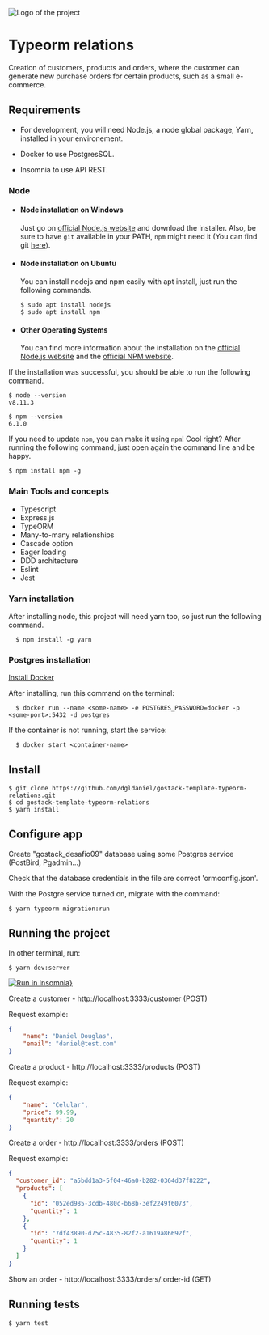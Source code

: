 ![Logo of the project](https://camo.githubusercontent.com/a869a2aaab296ef925343d7e76518cd213eb0a30/68747470733a2f2f73746f726167652e676f6f676c65617069732e636f6d2f676f6c64656e2d77696e642f626f6f7463616d702d676f737461636b2f6865616465722d6465736166696f732d6e65772e706e67)

# Typeorm relations

Creation of customers, products and orders, where the customer can generate new purchase orders for certain products, such as a small e-commerce.

## Requirements

- For development, you will need Node.js, a node global package, Yarn, installed in your environement.

- Docker to use PostgresSQL.

- Insomnia to use API REST.

### Node

- #### Node installation on Windows

  Just go on [official Node.js website](https://nodejs.org/) and download the installer.
  Also, be sure to have `git` available in your PATH, `npm` might need it (You can find git [here](https://git-scm.com/)).

- #### Node installation on Ubuntu

  You can install nodejs and npm easily with apt install, just run the following commands.

      $ sudo apt install nodejs
      $ sudo apt install npm

- #### Other Operating Systems
  You can find more information about the installation on the [official Node.js website](https://nodejs.org/) and the [official NPM website](https://npmjs.org/).

If the installation was successful, you should be able to run the following command.

    $ node --version
    v8.11.3

    $ npm --version
    6.1.0

If you need to update `npm`, you can make it using `npm`! Cool right? After running the following command, just open again the command line and be happy.

    $ npm install npm -g

### Main Tools and concepts

- Typescript
- Express.js
- TypeORM
- Many-to-many relationships
- Cascade option
- Eager loading
- DDD architecture
- Eslint
- Jest

### Yarn installation

After installing node, this project will need yarn too, so just run the following command.

      $ npm install -g yarn

### Postgres installation

[Install Docker](https://docs.docker.com/)

After installing, run this command on the terminal:

      $ docker run --name <some-name> -e POSTGRES_PASSWORD=docker -p <some-port>:5432 -d postgres
      
If the container is not running, start the service:
  
      $ docker start <container-name>
      
## Install

    $ git clone https://github.com/dgldaniel/gostack-template-typeorm-relations.git
    $ cd gostack-template-typeorm-relations
    $ yarn install
      
## Configure app

Create "gostack_desafio09" database using some Postgres service (PostBird, Pgadmin...)

Check that the database credentials in the file are correct 'ormconfig.json'.

With the Postgre service turned on, migrate with the command:

    $ yarn typeorm migration:run
 
## Running the project

In other terminal, run:

    $ yarn dev:server
    
[![Run in Insomnia}](https://insomnia.rest/images/run.svg)](https://insomnia.rest/run/?label=GoStack_Typeorm_Relations&uri=https%3A%2F%2Fraw.githubusercontent.com%2Fdgldaniel%2Fgostack-template-typeorm-relations%2Fmaster%2Fexport_typeorm_relations.json)

Create a customer - http://localhost:3333/customer (POST)
 
Request example:

```json
{
	"name": "Daniel Douglas",
	"email": "daniel@test.com"
}
```

Create a product - http://localhost:3333/products (POST)

Request example:

```json
{
	"name": "Celular",
	"price": 99.99,
	"quantity": 20
}
```
 
Create a order - http://localhost:3333/orders (POST)

Request example:

```json
{
  "customer_id": "a5bdd1a3-5f04-46a0-b282-0364d37f8222",
  "products": [
    {
      "id": "052ed985-3cdb-480c-b68b-3ef2249f6073",
      "quantity": 1
    },
    {
      "id": "7df43890-d75c-4835-82f2-a1619a86692f",
      "quantity": 1
    }
  ]
}
```

Show an order - http://localhost:3333/orders/:order-id (GET)
    
## Running tests

    $ yarn test
